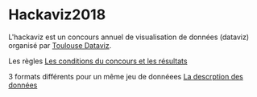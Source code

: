 # Hackaviz2018

L'hackaviz est un concours annuel de visualisation de données (dataviz) organisé par [Toulouse Dataviz](https://toulouse-dataviz.fr).

Les règles [Les conditions du concours et les résultats](http://toulouse-dataviz.fr/resultats-hackaviz-2018-2)

3 formats différents pour un même jeu de donnéees [La descrption des données](http://toulouse-dataviz.fr/telechargement)



